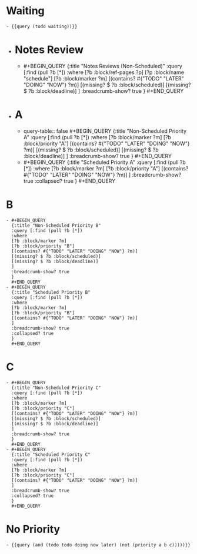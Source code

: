 # Waiting
	- {{query (todo waiting))}}
- # Notes Review
	- #+BEGIN_QUERY
	  {:title "Notes Reviews (Non-Scheduled)"
	  :query [:find (pull ?b [*])
	  :where
	  [?b :block/ref-pages ?p]
	  [?p :block/name "schedule"]
	  [?b :block/marker ?m]
	  [(contains? #{"TODO" "LATER" "DOING" "NOW"} ?m)]
	  [(missing? $ ?b :block/scheduled)]
	  [(missing? $ ?b :block/deadline)]
	  ]
	  :breadcrumb-show? true
	  }
	  #+END_QUERY
- # A
	- query-table:: false
	  #+BEGIN_QUERY
	  {:title "Non-Scheduled Priority A"
	  :query [:find (pull ?b [*])
	  :where
	  [?b :block/marker ?m]
	  [?b :block/priority "A"]
	  [(contains? #{"TODO" "LATER" "DOING" "NOW"} ?m)]
	  [(missing? $ ?b :block/scheduled)]
	  [(missing? $ ?b :block/deadline)]
	  ]
	  :breadcrumb-show? true
	  }
	  #+END_QUERY
	- #+BEGIN_QUERY
	  {:title "Scheduled Priority A"
	  :query [:find (pull ?b [*])
	  :where
	  [?b :block/marker ?m]
	  [?b :block/priority "A"]
	  [(contains? #{"TODO" "LATER" "DOING" "NOW"} ?m)]
	  ]
	  :breadcrumb-show? true
	  :collapsed? true
	  }
	  #+END_QUERY
# B
	- #+BEGIN_QUERY
	  {:title "Non-Scheduled Priority B"
	  :query [:find (pull ?b [*])
	  :where
	  [?b :block/marker ?m]
	  [?b :block/priority "B"]
	  [(contains? #{"TODO" "LATER" "DOING" "NOW"} ?m)]
	  [(missing? $ ?b :block/scheduled)]
	  [(missing? $ ?b :block/deadline)]
	  ]
	  :breadcrumb-show? true
	  }
	  #+END_QUERY
	- #+BEGIN_QUERY
	  {:title "Scheduled Priority B"
	  :query [:find (pull ?b [*])
	  :where
	  [?b :block/marker ?m]
	  [?b :block/priority "B"]
	  [(contains? #{"TODO" "LATER" "DOING" "NOW"} ?m)]
	  ]
	  :breadcrumb-show? true
	  :collapsed? true
	  }
	  #+END_QUERY
# C
	- #+BEGIN_QUERY
	  {:title "Non-Scheduled Priority C"
	  :query [:find (pull ?b [*])
	  :where
	  [?b :block/marker ?m]
	  [?b :block/priority "C"]
	  [(contains? #{"TODO" "LATER" "DOING" "NOW"} ?m)]
	  [(missing? $ ?b :block/scheduled)]
	  [(missing? $ ?b :block/deadline)]
	  ]
	  :breadcrumb-show? true
	  }
	  #+END_QUERY
	- #+BEGIN_QUERY
	  {:title "Scheduled Priority C"
	  :query [:find (pull ?b [*])
	  :where
	  [?b :block/marker ?m]
	  [?b :block/priority "C"]
	  [(contains? #{"TODO" "LATER" "DOING" "NOW"} ?m)]
	  ]
	  :breadcrumb-show? true
	  :collapsed? true
	  }
	  #+END_QUERY
# No Priority
	- {{query (and (todo todo doing now later) (not (priority a b c)))))}}